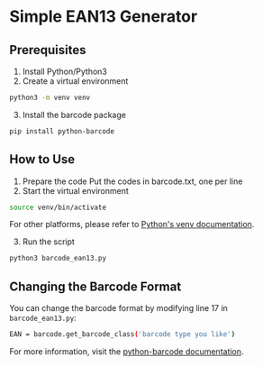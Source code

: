 # Simple EAN13 Generator

## Prerequisites
1. Install Python/Python3
2. Create a virtual environment
```bash
python3 -m venv venv
```
3. Install the barcode package
```bash
pip install python-barcode
```

## How to Use
1. Prepare the code
Put the codes in barcode.txt, one per line
2. Start the virtual environment
```bash
source venv/bin/activate
```
For other platforms, please refer to [Python's venv documentation](https://docs.python.org/3/library/venv.html#how-venvs-work).

3. Run the script
```bash
python3 barcode_ean13.py
```

## Changing the Barcode Format
You can change the barcode format by modifying line 17 in `barcode_ean13.py`:
```bash
EAN = barcode.get_barcode_class('barcode type you like')
```

For more information, visit the [python-barcode documentation](https://python-barcode.readthedocs.io/en/stable/getting-started.html?highlight=get_barcode_class#interactive-generating-an-svg).